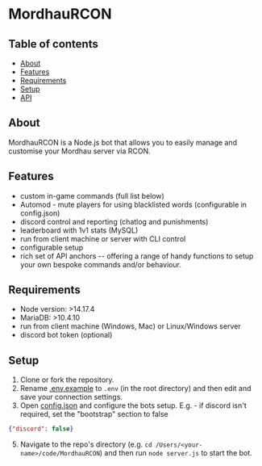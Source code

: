 # MordhauRCON

## Table of contents
* [About](#about)
* [Features](#features)
* [Requirements](#requirements)
* [Setup](#setup)
* [API](#api)

## About
MordhauRCON is a Node.js bot that allows you to easily manage and customise your Mordhau server via RCON.

## Features
* custom in-game commands (full list below)
* Automod - mute players for using blacklisted words (configurable in config.json)
* discord control and reporting (chatlog and punishments)
* leaderboard with 1v1 stats (MySQL)
* run from client machine or server with CLI control
* configurable setup
* rich set of API anchors -- offering a range of handy functions to setup your own bespoke commands and/or behaviour.

## Requirements
* Node version: >14.17.4
* MariaDB: >10.4.10
* run from client machine (Windows, Mac) or Linux/Windows server
* discord bot token (optional)

## Setup
1. Clone or fork the repository.
2. Rename [.env.example](/.env.example) to ``.env`` (in the root directory) and then edit and save your connection settings.
3. Open [config.json](/config.json) and configure the bots setup. E.g. - if discord isn't required, set the "bootstrap" section to false 
```json 
{"discord": false}
```
5. Navigate to the repo's directory (e.g. ``cd /Users/<your-name>/code/MordhauRCON``) and then run ``node server.js`` to start the bot.
